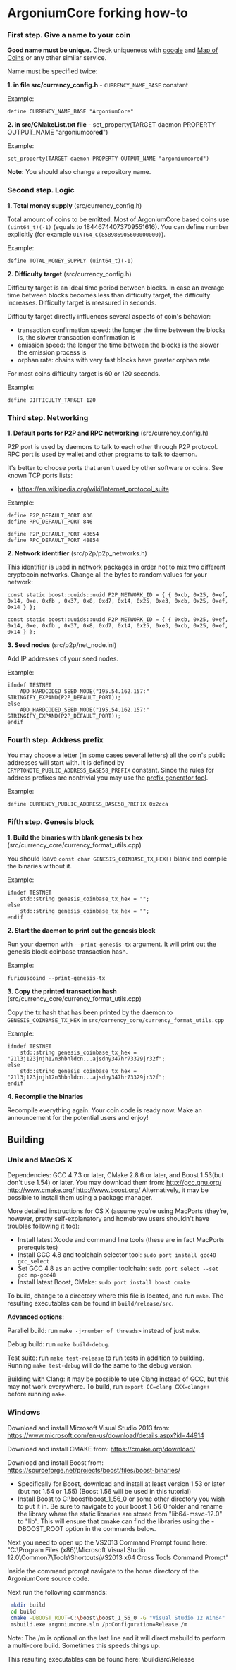 # ArgoniumCore forking how-to

### First step. Give a name to your coin

**Good name must be unique.** Check uniqueness with [google](http://google.com) and [Map of Coins](mapofcoins.com) or any other similar service.

Name must be specified twice:

**1. in file src/currency_config.h** - `CURRENCY_NAME_BASE` constant

Example: 
```
define CURRENCY_NAME_BASE "ArgoniumCore"
```

**2. in src/CMakeList.txt file** - set_property(TARGET daemon PROPERTY OUTPUT_NAME "argoniumcore**d**")

Example: 
```
set_property(TARGET daemon PROPERTY OUTPUT_NAME "argoniumcored")
```

**Note:** You should also change a repository name.


### Second step. Logic 

**1. Total money supply** (src/currency_config.h)

Total amount of coins to be emitted. Most of ArgoniumCore based coins use `(uint64_t)(-1)` (equals to 18446744073709551616). You can define number explicitly (for example `UINT64_C(858986905600000000)`).

Example:
```
define TOTAL_MONEY_SUPPLY (uint64_t)(-1)
```

**2. Difficulty target** (src/currency_config.h)

Difficulty target is an ideal time period between blocks. In case an average time between blocks becomes less than difficulty target, the difficulty increases. Difficulty target is measured in seconds.

Difficulty target directly influences several aspects of coin's behavior:

- transaction confirmation speed: the longer the time between the blocks is, the slower transaction confirmation is
- emission speed: the longer the time between the blocks is the slower the emission process is
- orphan rate: chains with very fast blocks have greater orphan rate

For most coins difficulty target is 60 or 120 seconds.

Example:
```
define DIFFICULTY_TARGET 120
```


### Third step. Networking

**1. Default ports for P2P and RPC networking** (src/currency_config.h)

P2P port is used by daemons to talk to each other through P2P protocol.
RPC port is used by wallet and other programs to talk to daemon.

It's better to choose ports that aren't used by other software or coins. See known TCP ports lists:

* https://en.wikipedia.org/wiki/Internet_protocol_suite

Example:
```
define P2P_DEFAULT_PORT 836 
define RPC_DEFAULT_PORT 846

define P2P_DEFAULT_PORT 48654
define RPC_DEFAULT_PORT 48854
```


**2. Network identifier** (src/p2p/p2p_networks.h)

This identifier is used in network packages in order not to mix two different cryptocoin networks. Change all the bytes to random values for your network:
```
const static boost::uuids::uuid P2P_NETWORK_ID = { { 0xcb, 0x25, 0xef, 0x14, 0xe, 0xfb , 0x37, 0x8, 0xd7, 0x14, 0x25, 0xe3, 0xcb, 0x25, 0xef, 0x14 } };

const static boost::uuids::uuid P2P_NETWORK_ID = { { 0xcb, 0x25, 0xef, 0x14, 0xe, 0xfb , 0x37, 0x8, 0xd7, 0x14, 0x25, 0xe3, 0xcb, 0x25, 0xef, 0x14 } };
```


**3. Seed nodes** (src/p2p/net_node.inl)

Add IP addresses of your seed nodes.

Example:
```
ifndef TESTNET
    ADD_HARDCODED_SEED_NODE("195.54.162.157:" STRINGIFY_EXPAND(P2P_DEFAULT_PORT));
else
    ADD_HARDCODED_SEED_NODE("195.54.162.157:" STRINGIFY_EXPAND(P2P_DEFAULT_PORT));
endif
```


### Fourth step. Address prefix

You may choose a letter (in some cases several letters) all the coin's public addresses will start with. It is defined by `CRYPTONOTE_PUBLIC_ADDRESS_BASE58_PREFIX` constant. Since the rules for address prefixes are nontrivial you may use the [prefix generator tool](https://cryptonotestarter.org/tools.html).

Example:
```
define CURRENCY_PUBLIC_ADDRESS_BASE58_PREFIX 0x2cca
```


### Fifth step. Genesis block

**1. Build the binaries with blank genesis tx hex** (src/currency_core/currency_format_utils.cpp)

You should leave `const char GENESIS_COINBASE_TX_HEX[]` blank and compile the binaries without it.

Example:
```
ifndef TESTNET
    std::string genesis_coinbase_tx_hex = "";
else 
    std::string genesis_coinbase_tx_hex = "";                                          
endif
```


**2. Start the daemon to print out the genesis block**

Run your daemon with `--print-genesis-tx` argument. It will print out the genesis block coinbase transaction hash.

Example:
```
furiouscoind --print-genesis-tx
```


**3. Copy the printed transaction hash** (src/currency_core/currency_format_utils.cpp)

Copy the tx hash that has been printed by the daemon to `GENESIS_COINBASE_TX_HEX` in `src/currency_core/currency_format_utils.cpp`

Example:
```
ifndef TESTNET
    std::string genesis_coinbase_tx_hex = "21l3j123jnjh12n3hbhldcn...ajsdny347hr73329jr32f";
else 
    std::string genesis_coinbase_tx_hex = "21l3j123jnjh12n3hbhldcn...ajsdny347hr73329jr32f";                                          
endif
```


**4. Recompile the binaries**

Recompile everything again. Your coin code is ready now. Make an announcement for the potential users and enjoy!


## Building

### Unix and MacOS X

Dependencies: GCC 4.7.3 or later, CMake 2.8.6 or later, and Boost 1.53(but don't use 1.54) or later. You may download them from:
http://gcc.gnu.org/
http://www.cmake.org/
http://www.boost.org/
Alternatively, it may be possible to install them using a package manager.

More detailed instructions for OS X (assume you’re using MacPorts (they’re, however, pretty self-explanatory and homebrew users shouldn't have troubles following it too):

* Install latest Xcode and command line tools (these are in fact MacPorts prerequisites)
* Install GCC 4.8 and toolchain selector tool: `sudo port install gcc48 gcc_select`
* Set GCC 4.8 as an active compiler toolchain: `sudo port select --set gcc mp-gcc48`
* Install latest Boost, CMake: `sudo port install boost cmake`

To build, change to a directory where this file is located, and run `make`. The resulting executables can be found in `build/release/src`.

**Advanced options**:

Parallel build: run `make -j<number of threads>` instead of just `make`.

Debug build: run `make build-debug`.

Test suite: run `make test-release` to run tests in addition to building. Running `make test-debug` will do the same to the debug version.

Building with Clang: it may be possible to use Clang instead of GCC, but this may not work everywhere. To build, run `export CC=clang CXX=clang++` before running `make`.

### Windows

Download and install Microsoft Visual Studio 2013 from: https://www.microsoft.com/en-us/download/details.aspx?id=44914

Download and install CMAKE from: https://cmake.org/download/ 

Download and install Boost from: https://sourceforge.net/projects/boost/files/boost-binaries/
 - Specifically for Boost, download and install at least version 1.53 or later (but not 1.54 or 1.55) (Boost 1.56 will be used in this    tutorial)
 - Install Boost to C:\boost\boost_1_56_0 or some other directory you wish to put it in. Be sure to navigate to your boost_1_56_0 folder and rename the library where the static libraries are stored from "lib64-msvc-12.0" to "lib". This will ensure that cmake can find the libraries using the -DBOOST_ROOT option in the commands below.

Next you need to open up the VS2013 Command Prompt found here: "C:\Program Files (x86)\Microsoft Visual Studio 12.0\Common7\Tools\Shortcuts\VS2013 x64 Cross Tools Command Prompt"

Inside the command prompt navigate to the home directory of the ArgoniumCore source code.

Next run the following commands:
```bash
 mkdir build
 cd build
 cmake -DBOOST_ROOT=C:\boost\boost_1_56_0 -G "Visual Studio 12 Win64" ..
 msbuild.exe argoniumcore.sln /p:Configuration=Release /m
```
Note: The /m is optional on the last line and it will direct msbuild to perform a multi-core build. Sometimes this speeds things up.

This resulting executables can be found here: \build\src\Release
